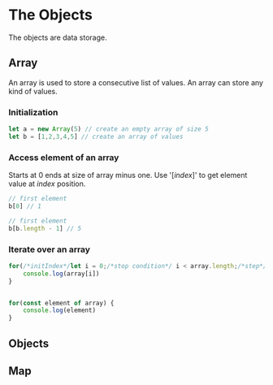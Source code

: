 # The Objects

The objects are data storage.

## Array

An array is used to store a consecutive list of values. An array can store any kind of values.

### Initialization

```js
let a = new Array(5) // create an empty array of size 5
let b = [1,2,3,4,5] // create an array of values
```

### Access element of an array

Starts at 0 ends at size of array minus one.
Use '[*index*]' to get element value at *index* position.

```js
// first element
b[0] // 1
```

```js
// first element
b[b.length - 1] // 5
```

### Iterate over an array

```js
for(/*initIndex*/let i = 0;/*stop condition*/ i < array.length;/*step*/ ++i) {
    console.log(array[i])
}


for(const element of array) {
    console.log(element)
}

```

## Objects

## Map

